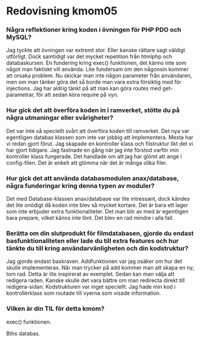 ---
---
Redovisning kmom05
=========================

### Några reflektioner kring koden i övningen för PHP PDO och MySQL?
Jag tyckte att övningen var extremt stor. Eller kanske rättare sagt väldigt utförligt. Dock samtidigt var det mycket repetition från htmlphp och databaskursen. En fundering kring exec() funktionen, det känns inte som något man faktiskt vill använda. Lite fundersam om den någonsin kommer att orsaka problem. Nu skickar man inte någon parameter från användaren, men om man tänker göra det så borde man vara extra försiktig med för injections. Jag har aldrig tänkt på att man kan göra routes med get-parametrar, för att sedan köra require på vyn. 

### Hur gick det att överföra koden in i ramverket, stötte du på några utmaningar eller svårigheter?
Det var inte så speciellt svårt att överföra koden till ramverket. Det nya var egentligen databas klassen som inte var jobbig att implementera. Mesta har vi redan gjort förut. Jag skapade en kontroller klass och filstruktur likt det vi har gjort tidigare. Jag fastnade en gång när jag inte förstod varför min kontroller klass fungerade. Det handlade om att jag har glömt att ange i config-filen. Det är enkelt att glömma när det är många olika filer.

### Hur gick det att använda databasmodulen anax/database, några funderingar kring denna typen av moduler?
Det med Database-klassen anax/database var lite intressant, dock kändes det lite onödigt då koden inte blev så mycket kortare. Det är bara ett lager som inte erbjuder extra funktionaliteter. Det man blir av med är egentligen bara prepare, vilket känns inte lönt. Det blev en rad mindre i alla fall. 

### Berätta om din slutprodukt för filmdatabasen, gjorde du endast basfunktionaliteten eller lade du till extra features och hur tänkte du till kring användarvänligheten och din kodstruktur?
Jag gjorde endast baskraven. Addfunktionen var jag osäker om hur det skulle implementeras. När man trycker på add kommer man att skapa en ny, tom rad. Detta är lite inspirerat av exemplet. Sedan kan man välja att redigera raden. Kanske skulle det vara bättre om man redirecta direkt till redigera-sidan. Kodstrukturen var inget speciellt. Jag hade min kod i kontrollerklass som routade till vyerna som visade information.

### Vilken är din TIL för detta kmom?
exec() funktionen. 

Bths databas. 
